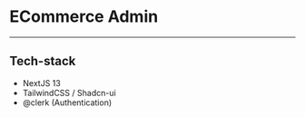 # ECommerce Admin
<hr/>

## Tech-stack
- NextJS 13
- TailwindCSS / Shadcn-ui
- @clerk (Authentication)